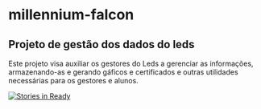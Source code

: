 # millennium-falcon
## Projeto de gestão dos dados do leds
Este projeto visa auxiliar os gestores do Leds a gerenciar as informações, armazenando-as e gerando gáficos e certificados e outras utilidades necessárias para os gestores e alunos.
	



    

[![Stories in Ready](https://badge.waffle.io/LEDS/millennium-falcon.svg?label=ready&title=Ready)](http://waffle.io/LEDS/millennium-falcon)
